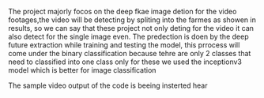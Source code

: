 The project majorly focos on the deep fkae image detion for the video footages,the video will be detecting by spliting into the farmes as showen in results, so we can say that these project not only deting for the video it can also detect for the single image even.
The predection is doen by the deep future extraction while training and testing the model, this prrocess will come under the binary classification because tehre are only 2 classes that need to classified into one class only 
for these  we used the inceptionv3 model which is better for image classification 

The sample video output of the code is beeing insterted hear
